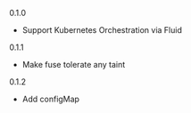 0.1.0

- Support Kubernetes Orchestration via Fluid

0.1.1

- Make fuse tolerate any taint

0.1.2

- Add configMap
